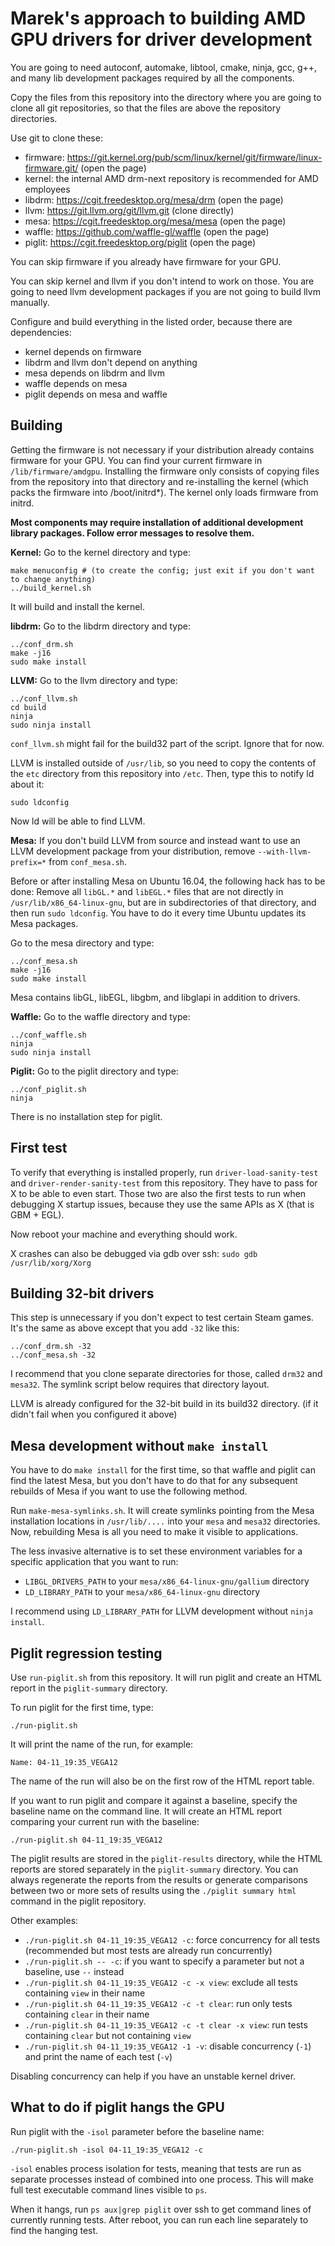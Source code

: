 Marek's approach to building AMD GPU drivers for driver development
===================================================================

You are going to need autoconf, automake, libtool, cmake, ninja, gcc, g++, and many lib development packages required by all the components.

Copy the files from this repository into the directory where you are going to clone all git repositories, so that the files are above the repository directories.

Use git to clone these:
- firmware: https://git.kernel.org/pub/scm/linux/kernel/git/firmware/linux-firmware.git/ (open the page)
- kernel: the internal AMD drm-next repository is recommended for AMD employees
- libdrm: https://cgit.freedesktop.org/mesa/drm (open the page)
- llvm: https://git.llvm.org/git/llvm.git (clone directly)
- mesa: https://cgit.freedesktop.org/mesa/mesa (open the page)
- waffle: https://github.com/waffle-gl/waffle (open the page)
- piglit: https://cgit.freedesktop.org/piglit (open the page)

You can skip firmware if you already have firmware for your GPU.

You can skip kernel and llvm if you don't intend to work on those. You are going to need llvm development packages if you are not going to build llvm manually.

Configure and build everything in the listed order, because there are dependencies:
- kernel depends on firmware
- libdrm and llvm don't depend on anything
- mesa depends on libdrm and llvm
- waffle depends on mesa
- piglit depends on mesa and waffle


Building
--------

Getting the firmware is not necessary if your distribution already contains firmware for your GPU. You can find your current firmware in `/lib/firmware/amdgpu`. Installing the firmware only consists of copying files from the repository into that directory and re-installing the kernel (which packs the firmware into /boot/initrd*). The kernel only loads firmware from initrd.

**Most components may require installation of additional development library packages. Follow error messages to resolve them.**

**Kernel:** Go to the kernel directory and type:
```
make menuconfig # (to create the config; just exit if you don't want to change anything)
../build_kernel.sh
```
It will build and install the kernel.

**libdrm:** Go to the libdrm directory and type:
```
../conf_drm.sh
make -j16
sudo make install
```

**LLVM:** Go to the llvm directory and type:
```
../conf_llvm.sh
cd build
ninja
sudo ninja install
```
`conf_llvm.sh` might fail for the build32 part of the script. Ignore that for now.

LLVM is installed outside of `/usr/lib`, so you need to copy the contents of the `etc` directory from this repository into `/etc`. Then, type this to notify ld about it:
```
sudo ldconfig
```
Now ld will be able to find LLVM.


**Mesa:** If you don't build LLVM from source and instead want to use an LLVM development package from your distribution, remove `--with-llvm-prefix=*` from `conf_mesa.sh`.

Before or after installing Mesa on Ubuntu 16.04, the following hack has to be done: Remove all `libGL.*` and `libEGL.*` files that are not directly in `/usr/lib/x86_64-linux-gnu`, but are in subdirectories of that directory, and then run `sudo ldconfig`. You have to do it every time Ubuntu updates its Mesa packages.

Go to the mesa directory and type:
```
../conf_mesa.sh
make -j16
sudo make install
```
Mesa contains libGL, libEGL, libgbm, and libglapi in addition to drivers.


**Waffle:** Go to the waffle directory and type:
```
../conf_waffle.sh
ninja
sudo ninja install
```

**Piglit:** Go to the piglit directory and type:
```
../conf_piglit.sh
ninja
```
There is no installation step for piglit.


First test
----------

To verify that everything is installed properly, run `driver-load-sanity-test` and `driver-render-sanity-test` from this repository. They have to pass for X to be able to even start. Those two are also the first tests to run when debugging X startup issues, because they use the same APIs as X (that is GBM + EGL).

Now reboot your machine and everything should work.

X crashes can also be debugged via gdb over ssh: `sudo gdb /usr/lib/xorg/Xorg`


Building 32-bit drivers
-----------------------

This step is unnecessary if you don't expect to test certain Steam games. It's the same as above except that you add `-32` like this:
```
../conf_drm.sh -32
../conf_mesa.sh -32
```
I recommend that you clone separate directories for those, called `drm32` and `mesa32`. The symlink script below requires that directory layout.

LLVM is already configured for the 32-bit build in its build32 directory. (if it didn't fail when you configured it above)


Mesa development without `make install`
---------------------------------------

You have to do `make install` for the first time, so that waffle and piglit can find the latest Mesa, but you don't have to do that for any subsequent rebuilds of Mesa if you want to use the following method.

Run `make-mesa-symlinks.sh`. It will create symlinks pointing from the Mesa installation locations in `/usr/lib/....` into your `mesa` and `mesa32` directories. Now, rebuilding Mesa is all you need to make it visible to applications.

The less invasive alternative is to set these environment variables for a specific application that you want to run:
- `LIBGL_DRIVERS_PATH` to your `mesa/x86_64-linux-gnu/gallium` directory
- `LD_LIBRARY_PATH` to your `mesa/x86_64-linux-gnu` directory

I recommend using `LD_LIBRARY_PATH` for LLVM development without `ninja install`.


Piglit regression testing
-------------------------

Use `run-piglit.sh` from this repository. It will run piglit and create an HTML report in the `piglit-summary` directory.

To run piglit for the first time, type:
```
./run-piglit.sh
```

It will print the name of the run, for example:
```
Name: 04-11_19:35_VEGA12
```
The name of the run will also be on the first row of the HTML report table.

If you want to run piglit and compare it against a baseline, specify the baseline name on the command line. It will create an HTML report comparing your current run with the baseline:
```
./run-piglit.sh 04-11_19:35_VEGA12
```
The piglit results are stored in the `piglit-results` directory, while the HTML reports are stored separately in the `piglit-summary` directory. You can always regenerate the reports from the results or generate comparisons between two or more sets of results using the `./piglit summary html` command in the piglit repository.

Other examples:
- `./run-piglit.sh 04-11_19:35_VEGA12 -c`: force concurrency for all tests (recommended but most tests are already run concurrently)
- `./run-piglit.sh -- -c`: if you want to specify a parameter but not a baseline, use `--` instead
- `./run-piglit.sh 04-11_19:35_VEGA12 -c -x view`: exclude all tests containing `view` in their name
- `./run-piglit.sh 04-11_19:35_VEGA12 -c -t clear`: run only tests containing `clear` in their name
- `./run-piglit.sh 04-11_19:35_VEGA12 -c -t clear -x view`: run tests containing `clear` but not containing `view`
- `./run-piglit.sh 04-11_19:35_VEGA12 -1 -v`: disable concurrency (`-1`) and print the name of each test (`-v`)

Disabling concurrency can help if you have an unstable kernel driver.


What to do if piglit hangs the GPU
----------------------------------

Run piglit with the `-isol` parameter before the baseline name:
```
./run-piglit.sh -isol 04-11_19:35_VEGA12 -c
```
`-isol` enables process isolation for tests, meaning that tests are run as separate processes instead of combined into one process. This will make full test executable command lines visible to `ps`.

When it hangs, run `ps aux|grep piglit` over ssh to get command lines of currently running tests.  After reboot, you can run each line separately to find the hanging test.
